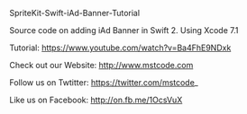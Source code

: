 SpriteKit-Swift-iAd-Banner-Tutorial

Source code on adding iAd Banner in Swift 2. Using Xcode 7.1

Tutorial: https://www.youtube.com/watch?v=Ba4FhE9NDxk

Check out our Website: http://www.mstcode.com

Follow us on Twtitter: https://twitter.com/mstcode_

Like us on Facebook: http://on.fb.me/1OcsVuX
